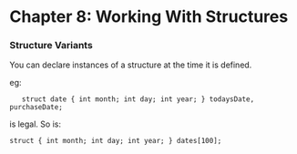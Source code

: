 # Chapter 8: Working With Structures

### Structure Variants
You can declare instances of a structure at the time it is defined.

eg:

`    struct date
    {
        int month;
        int day;
        int year;
    } todaysDate, purchaseDate; 
`

is legal. So is:

`struct
{
    int month;
    int day;
    int year;
} dates[100];`
